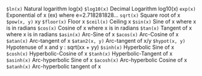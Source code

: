 ```$ln(x)```		Natural logarithm log(x)
```$log10(x)```		Decimal Logarithm log10(x)
```exp(x)```		Exponential of x (ex) where e=2.718281828...
```sqrt(x)```		Square root of x
```$pow(x, y)```	xy
```$floor(x)```		Floor x
```$ceil(x)```		Ceiling x
```$sin(x)```		Sine of x where x is in radians
```$cos(x)```		Cosine of x where x is in radians
```$tan(x)```		Tangent of x where x is in radians
```$asin(x)```		Arc-Sine of x
```$acos(x)```		Arc-Cosine of x
```$atan(x)```		Arc-tangent of x
```$atan2(x, y)```	Arc-tangent of x/y
```$hypot(x, y)```	Hypotenuse of x and y : sqrt(xx + yy)
```$sinh(x)```		Hyperbolic Sine of x
```$cosh(x)```		Hyperbolic-Cosine of x
```$tanh(x)```		Hyperbolic-Tangent of x
```$asinh(x)```		Arc-hyperbolic Sine of x
```$acosh(x)```		Arc-hyperbolic Cosine of x
```$atanh(x)```		Arc-hyperbolic tangent of x
